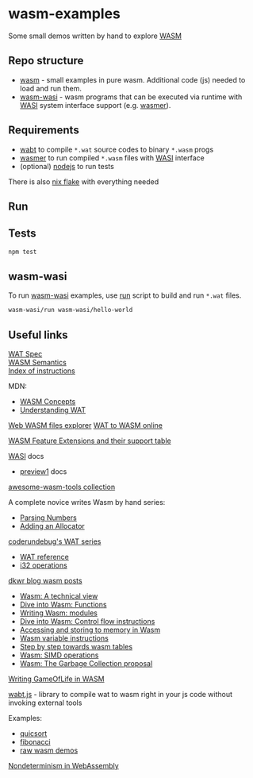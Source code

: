 # wasm-examples
Some small demos written by hand to explore [WASM](https://en.wikipedia.org/wiki/WebAssembly)

## Repo structure
- [wasm](./wasm/) - small examples in pure wasm. Additional code (js) needed to load and run them.
- [wasm-wasi](./wasm-wasi/) - wasm programs that can be executed via runtime with [WASI](https://wasi.dev/interfaces) system interface support (e.g. [wasmer](https://github.com/wasmerio/wasmer)).

## Requirements
- [wabt](https://github.com/WebAssembly/wabt) to compile `*.wat` source codes to binary `*.wasm` progs
- [wasmer](https://github.com/wasmerio/wasmer) to run compiled `*.wasm` files with [WASI](https://wasi.dev/interfaces) interface
- (optional) [nodejs](https://nodejs.org) to run tests
  
There is also [nix flake](./flake.nix) with everything needed

## Run
## Tests
```sh
npm test
```

## wasm-wasi
To run [wasm-wasi](./wasm-wasi/) examples, use [run](./wasm-wasi/run) script to build and run `*.wat` files.
```sh
wasm-wasi/run wasm-wasi/hello-world
```
## Useful links
[WAT Spec](https://webassembly.github.io/spec/core/text/index.html)  
[WASM Semantics](https://webassembly.github.io/spec/core/exec/index.html)  
[Index of instructions](https://webassembly.github.io/spec/core/appendix/index-instructions.html)  

MDN:
- [WASM Concepts](https://developer.mozilla.org/en-US/docs/WebAssembly/Guides/Concepts)
- [Understanding WAT](https://developer.mozilla.org/en-US/docs/WebAssembly/Guides/Understanding_the_text_format)

[Web WASM files explorer](https://wasdk.github.io/wasmcodeexplorer/)
[WAT to WASM online](https://webassembly.github.io/wabt/demo/wat2wasm/)
  
[WASM Feature Extensions and their support table](https://webassembly.org/features/)
  
[WASI](https://github.com/WebAssembly/WASI/) docs
- [preview1](https://github.com/WebAssembly/WASI/blob/main/legacy/preview1/docs.md) docs
  
[awesome-wasm-tools collection](https://github.com/vshymanskyy/awesome-wasm-tools)
  
A complete novice writes Wasm by hand series:
- [Parsing Numbers](https://burgers.io/complete-novice-wasm-parsing-numbers)
- [Adding an Allocator](https://burgers.io/complete-novice-wasm-allocator)
  
[coderundebug's WAT series](https://coderundebug.com/learn/wat/introduction/#web-assembly)
- [WAT reference](https://coderundebug.com/learn/wat-reference/modules/#variables)
- [i32 operations](https://coderundebug.com/learn/wat-reference/i32/#i32-math)

[dkwr blog wasm posts](https://blog.dkwr.de/)
- [Wasm: A technical view](https://blog.dkwr.de/development/wasm-technical-view/)
- [Dive into Wasm: Functions](https://blog.dkwr.de/development/wasm-functions/)
- [Writing Wasm: modules](https://blog.dkwr.de/development/wasm-modules/)
- [Dive into Wasm: Control flow instructions](https://blog.dkwr.de/development/wasm-control-flow/)
- [Accessing and storing to memory in Wasm](https://blog.dkwr.de/development/wasm-memory/)
- [Wasm variable instructions](https://blog.dkwr.de/development/wasm-variable-instructions/)
- [Step by step towards wasm tables](https://blog.dkwr.de/development/wasm-tables/)
- [Wasm: SIMD operations](https://blog.dkwr.de/development/wasm-simd-operations/)
- [Wasm: The Garbage Collection proposal](https://blog.dkwr.de/development/wasm-gc-why/)

[Writing GameOfLife in WASM](https://blog.scottlogic.com/2018/04/26/webassembly-by-hand.html)
  
[wabt.js](https://www.npmjs.com/package/wabt) - library to compile wat to wasm right in your js code without invoking external tools
  
Examples:
- [quicsort](https://github.com/dominictarr/quicksort.wasm)
- [fibonacci](https://github.com/dominictarr/fib.wasm)
- [raw wasm demos](https://github.com/binji/raw-wasm)

[Nondeterminism in WebAssembly](https://github.com/WebAssembly/design/blob/main/Nondeterminism.md)
